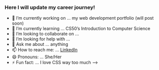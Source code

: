 ### Here I will update my career journey! 


- 🔭 I’m currently working on ... my web development portfolio (will post soon)
- 🌱 I’m currently learning ... CS50’s Introduction to Computer Science
- 👯 I’m looking to collaborate on ... 
- 🤔 I’m looking for help with ...
- 💬 Ask me about ... anything
- 📫 How to reach me: ... [LinkedIn](https://www.linkedin.com/in/alexandra-godinac-66093322b/)
- 😄 Pronouns: ... She/Her
- ⚡ Fun fact: ... I love CSS way too much
-->
